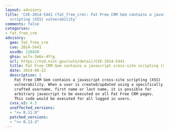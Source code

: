 ```yaml
---
layout: advisory
title: 'CVE-2014-5441 (fat_free_crm): Fat Free CRM Gem contains a javascript cross-site
  scripting (XSS) vulnerability'
comments: false
categories:
- fat_free_crm
advisory:
  gem: fat_free_crm
  cve: 2014-5441
  osvdb: 110420
  ghsa: wcfx-3m6v-4frg
  url: https://nvd.nist.gov/vuln/detail/CVE-2014-5441
  title: Fat Free CRM Gem contains a javascript cross-site scripting (XSS) vulnerability
  date: 2014-08-22
  description: |
    Fat Free CRM Gem contains a javascript cross-site scripting (XSS)
    vulnerability. When a user is created/updated using a specifically
    crafted username, first name or last name, it is possible for
    arbitrary javascript to be executed on all Fat Free CRM pages.
    This code would be executed for all logged in users.
  cvss_v2: 4.3
  unaffected_versions:
  - "<= 0.11.0"
  patched_versions:
  - ">= 0.13.3"
---
```

